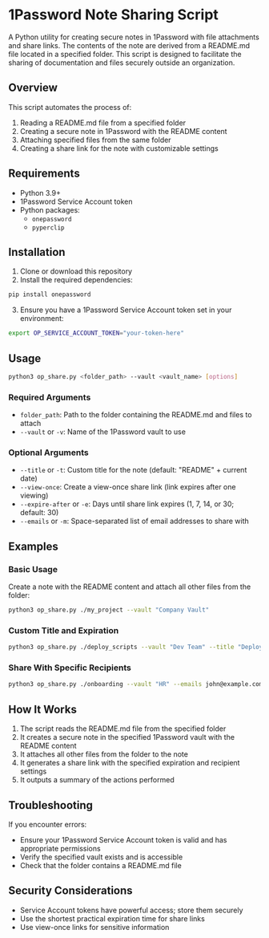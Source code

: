 # 1Password Note Sharing Script

A Python utility for creating secure notes in 1Password with file attachments and share links. The contents of the note are derived from a README.md file located in a specified folder. This script is designed to facilitate the sharing of documentation and files securely outside an organization.

## Overview

This script automates the process of:

1. Reading a README.md file from a specified folder
2. Creating a secure note in 1Password with the README content
3. Attaching specified files from the same folder
4. Creating a share link for the note with customizable settings

## Requirements

- Python 3.9+
- 1Password Service Account token
- Python packages:
  - `onepassword`
  - `pyperclip`

## Installation

1. Clone or download this repository
2. Install the required dependencies:

```bash
pip install onepassword
```

3. Ensure you have a 1Password Service Account token set in your environment:

```bash
export OP_SERVICE_ACCOUNT_TOKEN="your-token-here"
```

## Usage

```bash
python3 op_share.py <folder_path> --vault <vault_name> [options]
```

### Required Arguments

- `folder_path`: Path to the folder containing the README.md and files to attach
- `--vault` or `-v`: Name of the 1Password vault to use

### Optional Arguments

- `--title` or `-t`: Custom title for the note (default: "README" + current date)
- `--view-once`: Create a view-once share link (link expires after one viewing)
- `--expire-after` or `-e`: Days until share link expires (1, 7, 14, or 30; default: 30)
- `--emails` or `-m`: Space-separated list of email addresses to share with

## Examples

### Basic Usage

Create a note with the README content and attach all other files from the folder:

```bash
python3 op_share.py ./my_project --vault "Company Vault"
```

### Custom Title and Expiration

```bash
python3 op_share.py ./deploy_scripts --vault "Dev Team" --title "Deployment Instructions" --expire-after 7
```

### Share With Specific Recipients

```bash
python3 op_share.py ./onboarding --vault "HR" --emails john@example.com sarah@example.com --view-once
```

## How It Works

1. The script reads the README.md file from the specified folder
2. It creates a secure note in the specified 1Password vault with the README content
3. It attaches all other files from the folder to the note
4. It generates a share link with the specified expiration and recipient settings
5. It outputs a summary of the actions performed

## Troubleshooting

If you encounter errors:

- Ensure your 1Password Service Account token is valid and has appropriate permissions
- Verify the specified vault exists and is accessible
- Check that the folder contains a README.md file

## Security Considerations

- Service Account tokens have powerful access; store them securely
- Use the shortest practical expiration time for share links
- Use view-once links for sensitive information
